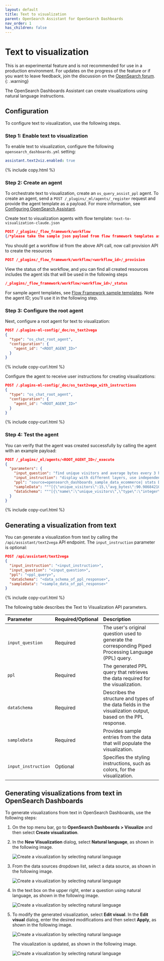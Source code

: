 ```yaml
---
layout: default
title: Text to visualization
parent: OpenSearch Assistant for OpenSearch Dashboards
nav_order: 1
has_children: false
---
```


# Text to visualization

This is an experimental feature and is not recommended for use in a production environment. For updates on the progress of the feature or if you want to leave feedback, join the discussion on the [OpenSearch forum](https://forum.opensearch.org/).    
{: .warning}

The OpenSearch Dashboards Assistant can create visualizations using natural language instructions.

## Configuration

To configure text to visualization, use the following steps.

### Step 1: Enable text to visualization

To enable text to visualization, configure the following `opensearch_dashboards.yml` setting:

```yaml
assistant.text2viz.enabled: true
```
{% include copy.html %}

### Step 2: Create an agent

To orchestrate text to visualization, create an `os_query_assist_ppl` agent. To create an agent, send a `POST /_plugins/_ml/agents/_register` request and provide the agent template as a payload. For more information, see [Configuring OpenSearch Assistant]({{site.url}}{{site.baseurl}}/dashboards/dashboards-assistant/index/#configuring-opensearch-assistant).

Create text to visualization agents with flow template: `text-to-visualization-claude.json`
```json
POST /_plugins/_flow_framework/workflow
{/*please take the sample json payload from flow framework templates as reference*/}
```

You should get a workflow id from the above API call, now call provision API to create the resources
```json
POST /_plugins/_flow_framework/workflow/<workflow_id>/_provision
```

View the status of the workflow, and you can find all created resources includes the agent ids that will be used in the following steps
```json
/_plugins/_flow_framework/workflow/<workflow_id>/_status
```

For sample agent templates, see [Flow Framework sample templates](https://github.com/opensearch-project/flow-framework/tree/main/sample-templates). Note the agent ID; you'll use it in the following step.

### Step 3: Configure the root agent

Next, configure a root agent for text to visualization:

```json
POST /.plugins-ml-config/_doc/os_text2vega
{
  "type": "os_chat_root_agent",
  "configuration": {
    "agent_id": "<ROOT_AGENT_ID>"
  }
}
```
{% include copy-curl.html %}

Configure the agent to receive user instructions for creating visualizations:

```json
POST /.plugins-ml-config/_doc/os_text2vega_with_instructions
{
  "type": "os_chat_root_agent",
  "configuration": {
    "agent_id": "<ROOT_AGENT_ID>"
  }
}
```
{% include copy-curl.html %}

### Step 4: Test the agent

You can verify that the agent was created successfully by calling the agent with an example payload:

```json
POST /_plugins/_ml/agents/<ROOT_AGENT_ID>/_execute
{
  "parameters": {
    "input_question": "find unique visitors and average bytes every 3 hours",
    "input_instruction": "display with different layers, use independent scale for different layers, display unique visitors with light blue bar chart",
    "ppl": "source=opensearch_dashboards_sample_data_ecommerce| stats DISTINCT_COUNT(user) as unique_visitors, AVG(taxful_total_price) as avg_bytes by span(order_date, 3h)",
    "sampleData": """[{\"unique_visitors\":15,\"avg_bytes\":90.98684210526316,\"span(order_date,3h)\":\"2024-04-25 00:00:00\"},{\"unique_visitors\":14,\"avg_bytes\":72.72083333333333,\"span(order_date,3h)\":\"2024-04-25 03:00:00\"}]""",
    "dataSchema": """[{\"name\":\"unique_visitors\",\"type\":\"integer\"},{\"name\":\"avg_bytes\",\"type\":\"double\"},{\"name\":\"span(order_date,3h)\",\"type\":\"timestamp\"}]"""
  }
}
```
{% include copy-curl.html %}

## Generating a visualization from text

You can generate a visualization from text by calling the `/api/assistant/text2vega` API endpoint. The `input_instruction` parameter is optional:

```json
POST /api/assistant/text2vega
{
  "input_instruction": "<input_instruction>",
  "input_question": "<input_question>",
  "ppl": "<ppl_query>",
  "dataSchema": "<data_schema_of_ppl_response>",
  "sampleData": "<sample_data_of_ppl_response>"
}
```
{% include copy-curl.html %}

The following table describes the Text to Visualization API parameters.

Parameter | Required/Optional | Description 
:--- | :--- | :---
`input_question` | Required | The user's original question used to generate the corresponding Piped Processing Language (PPL) query.
`ppl` | Required | 	The generated PPL query that retrieves the data required for the visualization.
`dataSchema` | Required | Describes the structure and types of the data fields in the visualization output, based on the PPL response.
`sampleData` | Required | Provides sample entries from the data that will populate the visualization.
`input_instruction` | Optional | Specifies the styling instructions, such as colors, for the visualization.

## Generating visualizations from text in OpenSearch Dashboards

To generate visualizations from text in OpenSearch Dashboards, use the following steps:

1. On the top menu bar, go to **OpenSearch Dashboards > Visualize** and then select **Create visualization**.

1. In the **New Visualization** dialog, select **Natural language**, as shown in the following image.

    <img src="{{site.url}}{{site.baseurl}}/images/dashboards-assistant/t2viz-start.png" alt="Create a visualization by selecting natural language">

1. From the data sources dropdown list, select a data source, as shown in the following image. 

    <img src="{{site.url}}{{site.baseurl}}/images/dashboards-assistant/t2viz-select-data-source.png" alt="Create a visualization by selecting natural language">

1. In the text box on the upper right, enter a question using natural language, as shown in the following image.

    <img src="{{site.url}}{{site.baseurl}}/images/dashboards-assistant/t2viz-ask-question.png" alt="Create a visualization by selecting natural language">

1. To modify the generated visualization, select **Edit visual**. In the **Edit visual** dialog, enter the desired modifications and then select **Apply**, as shown in the following image.

    <img src="{{site.url}}{{site.baseurl}}/images/dashboards-assistant/t2viz-edit-visual.png" alt="Create a visualization by selecting natural language">

    The visualization is updated, as shown in the following image.

    <img src="{{site.url}}{{site.baseurl}}/images/dashboards-assistant/t2viz-edit-visual-response.png" alt="Create a visualization by selecting natural language">



